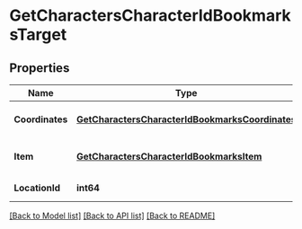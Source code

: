 # GetCharactersCharacterIdBookmarksTarget

## Properties
Name | Type | Description | Notes
------------ | ------------- | ------------- | -------------
**Coordinates** | [**GetCharactersCharacterIdBookmarksCoordinates**](get_characters_character_id_bookmarks_coordinates.md) |  | [optional] [default to null]
**Item** | [**GetCharactersCharacterIdBookmarksItem**](get_characters_character_id_bookmarks_item.md) |  | [optional] [default to null]
**LocationId** | **int64** | location_id integer | [default to null]

[[Back to Model list]](../README.md#documentation-for-models) [[Back to API list]](../README.md#documentation-for-api-endpoints) [[Back to README]](../README.md)


